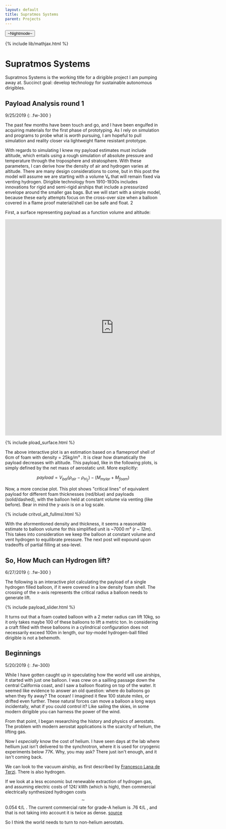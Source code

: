 ```yaml
---
layout: default
title: Supratmos Systems
parent: Projects
---
```

<button class="btn js-toggle-dark-mode">~Nightmode~</button>

<script>
const toggleDarkMode = document.querySelector('.js-toggle-dark-mode')
const cssFile = document.querySelector('[rel="stylesheet"]')
const originalCssRef = cssFile.getAttribute('href')
const darkModeCssRef = originalCssRef.replace('just-the-docs.css', 'dark-mode-preview.css')

addEvent(toggleDarkMode, 'click', function(){
  if (cssFile.getAttribute('href') === originalCssRef) {
    cssFile.setAttribute('href', darkModeCssRef)
  } else {
    cssFile.setAttribute('href', originalCssRef)
  }
})
</script>


{% include lib/mathjax.html %}


# Supratmos Systems

Supratmos Systems is the working title for a dirigible project I am pumping
away at. Succinct goal: develop technology for sustainable
autonomous dirigibles. 

## Payload Analysis round 1
9/25/2019
{: .fw-300 }



The past few months have been touch and go, and I have been engulfed in acquiring materials for the first phase of prototyping. As I rely on simulation and programs to probe what is *worth* pursuing, I am hopeful to pull simulation and reality closer via lightweight flame resistant prototype. 

With regards to simulating I knew my payload estimates must include altitude,
which entails using a rough simulation of absolute pressure and temperature
through the troposphere and stratosphere. With these parameters, I can derive
how the density of air and hydrogen varies at altitude. There are many design
considerations to come, but in this post the model will assume we are starting
with a volume V₀ that will remain fixed via venting hydrogen. Dirigible
technology from 1910-1930s includes innovations for rigid and semi-rigid
airships that include a pressurized envelope around the smaller gas bags.
But we will start with a simple model, because these early attempts focus on the cross-over size when a balloon covered
in a flame proof material/shell can be safe and float. 
2

First, a surface representing payload as a function volume and altitude:



<div class="video-container">
    <iframe src="https://cmackeen.github.io/assets/pload_surface.html" height="700" width="700" allowfullscreen="" frameborder="0">
    </iframe>
</div>


{% include pload_surface.html %}

The above interactive plot is an estimation based on a flameproof shell of 6cm of foam with density = 25kg/m³ . It is clear how dramatically the payload decreases with altitude. This payload, like in the following plots, is simply defined by the net mass of aerostatic unit. More explicitly:

$$payload = V_{bal} ( \rho_{air} - \rho_{H_2} ) - (M_{mylar}+M_{foam}) $$
 

Now, a more concise plot. This plot shows "critical lines" of equivalent payload for different foam thicknesses (red/blue) and payloads (solid/dashed), with the balloon held at constant volume via venting (like before). Bear in mind the y-axis is on a log scale.

{% include critvol_alt_fullmsl.html %}



With the aformentioned density and thickness, it seems a reasonable estimate to balloon volume for this simplified unit is ~7000 m³ (*r ~ 12m*). This takes into consideration we keep the balloon at constant volume and vent hydrogen to equilibrate pressure. The next post will expound upon tradeoffs of partial filling at sea-level. 


## So, How Much can Hydrogen lift?
6/27/2019
{: .fw-300 }

The following is an interactive plot calculating the payload of a single hydrogen filled balloon, if it were covered in a low density foam shell. The crossing of the x-axis represents the critical radius a balloon needs to generate lift.


{% include payload_slider.html %}

It turns out that a foam coated balloon with a 2 meter radius can lift 10kg, so it only takes maybe 100 of these balloons to lift a metric ton. In considering a craft filled with these balloons in a cylindrical configuration does not necessarily exceed 100m in length, our toy-model hydrogen-ball filled dirigible is not a behemoth. 



## Beginnings
5/20/2019
{: .fw-300}

While I have gotten caught up in speculating how the world will use airships, it started with just one balloon.
I was crew on a sailling passage down the central California coast, and I saw a balloon floating on
top of the water. It seemed like evidence to answer an old question: where do balloons go when they fly away? The ocean! I imagined it flew 100 statute miles, or drifted even further. These natural forces can move a balloon a long ways incidentally, what if you could control it? Like sailing the skies, in some modern dirigible you can harness the power of the wind. 

From that point, I began researching the history and physics of aerostats. The problem with modern aerostat applications is the scarcity of helium, the lifting gas.



Now I *especially* know the cost of helium. I have seen days at the lab where hellium just
isn't delivered to the synchrotron, where it is used for
cryogenic experiments below 77K. Why, you may ask? There just isn't enough, and it isn't
coming back. 


We can look to the vacuum airship, as first described by [Francesco Lana de Terzi](https://en.wikipedia.org/wiki/Airship#/media/File:Flying_boat.png). There is also hydrogen. 

If we look at a less economic but
renewable extraction of hydrogen gas, and assuming electric costs of 12¢/ kWh
(which is high), then commercial electrically synthesized hydrogen costs $$\sim$$ 0.054 ¢/L . The
current commercial rate for grade-A helium is .76 ¢/L , and that is not taking into account it is twice as dense.
[source](https://prd-wret.s3-us-west-2.amazonaws.com/assets/palladium/production/s3fs-public/atoms/files/mcs-2019-heliu.pdf) 

So I think the world needs to turn to non-helium aerostats.
